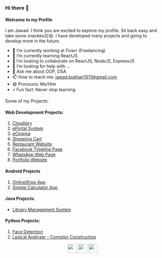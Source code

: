 ### Hi there 👋
#### Welcome to my Profile ####
I am Jawad. I think you are excited to explore my profile. Sit back easy and take some snackes😉😋. I have developed many projects and going to develop more in the future. 

- 🔭 I’m currently working at Fiverr (Freelancing)
- 🌱 I’m currently learning ReactJS
- 👯 I’m looking to collaborate on ReactJS, NodeJS, ExpressJS
- 🤔 I’m looking for help with ...
- 💬 Ask me about OOP, DSA
- 📫 How to reach me: jawad.bukhari1511@gmail.com
- 😄 Pronouns: Me/Him
- ⚡ Fun fact: Never stop learning

Some of my Projects:
#### Web Development Projects:
1. [Cloudiary]([https://twitter.com/abdulladgaf/](https://github.com/alijawad1511/Cloudiary-MERN))
2. [ePortal System](https://github.com/alijawad1511/ePortal-System)
3. [eCinema](https://github.com/alijawad1511/eCinema-ReactJS)
4. [Shopping Cart](https://github.com/alijawad1511/Shopping-Cart-MERN)
5. [Restaurant Website](https://github.com/alijawad1511/Food-Website)
6. [Facebook Timeline Page]([https://github.com/alijawad1511/Food-Website](https://github.com/alijawad1511/Facebook-Home-Page))
7. [WhatsApp Web Page](https://github.com/alijawad1511/WhatsApp-Clone)
8. [Portfolio Website](https://github.com/alijawad1511/Portfolio-Example)

#### Android Projects
1. [OnlineShop App](https://github.com/alijawad1511/OnlineShop-Android-App)
2. [Simple Calculator App](https://github.com/alijawad1511/Simple_Calculator_Android)

#### Java Projects:
- [Library Management System](https://github.com/alijawad1511/Library_Management_System)


#### Python Projects:
1. [Face Detection](https://github.com/alijawad1511/Face-Detection)
2. [Lexical Analyzer - Compilor Construction](https://github.com/alijawad1511/Lexical-Analyzer)



<div align="center">
    <img src="https://cultofthepartyparrot.com/flags/hd/pakistanparrot.gif" width="30" height="30"/>
    <img src="https://cultofthepartyparrot.com/flags/hd/turkeyparrot.gif" width="30" height="30"/>
    <img src="https://cultofthepartyparrot.com/flags/hd/saudiarabiaparrot.gif" width="30" height="30"/>
</div>
